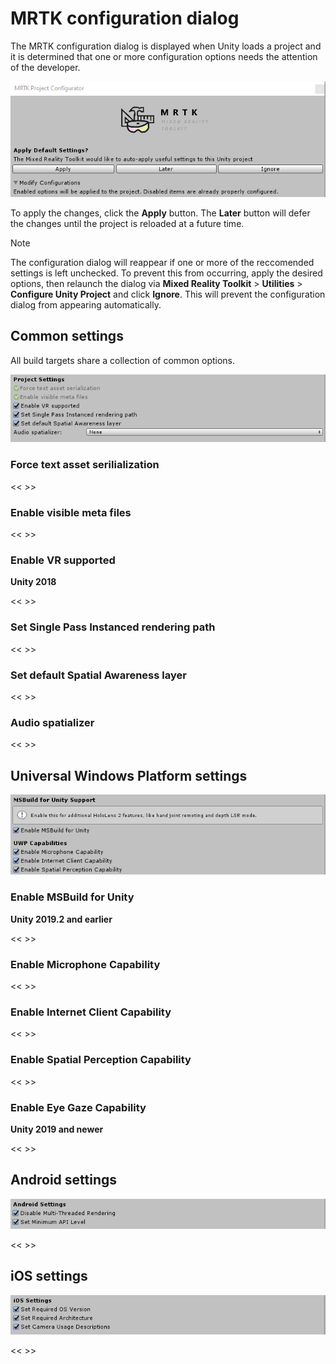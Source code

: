 # MRTK configuration dialog

The MRTK configuration dialog is displayed when Unity loads a project and it is determined that one or more configuration options needs the attention of the developer.

![Apply Later Ignore](Images/ConfigurationDialog/ConfigurationDialogHeader.png)

To apply the changes, click the **Apply** button. The **Later** button will defer the changes until the project is reloaded at a future time.

> [!NOTE]
> The configuration dialog will reappear if one or more of the reccomended settings is left unchecked. To prevent this from occurring, apply the desired options, then relaunch the dialog via  **Mixed Reality Toolkit** > **Utilities** > **Configure Unity Project** and click **Ignore**. This will prevent the configuration dialog from appearing automatically.

## Common settings

All build targets share a collection of common options.

![Common Settings](Images/ConfigurationDialog/ConfigurationDialogCommonSettings.png)

### Force text asset serilialization

<< >>

### Enable visible meta files

<< >>

### Enable VR supported

**Unity 2018**

<< >>

### Set Single Pass Instanced rendering path

<< >>

### Set default Spatial Awareness layer 

<< >>

### Audio spatializer

<< >>

## Universal Windows Platform settings

![UWP Settings](Images/ConfigurationDialog/ConfigurationDialogUWPSettings.png)

### Enable MSBuild for Unity

**Unity 2019.2 and earlier**

<< >>

### Enable Microphone Capability

<< >>

### Enable Internet Client Capability

<< >>

### Enable Spatial Perception Capability

<< >>

### Enable Eye Gaze Capability

**Unity 2019 and newer**

<< >>

## Android settings

![Android Settings](Images/ConfigurationDialog/ConfigurationDialogAndroidSettings.png)

<< >>

## iOS settings

![iOS Settings](Images/ConfigurationDialog/ConfigurationDialogiOSSettings.png)

<< >>